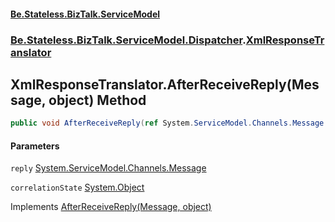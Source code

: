 #### [Be.Stateless.BizTalk.ServiceModel](README.md 'README')
### [Be.Stateless.BizTalk.ServiceModel.Dispatcher](Be.Stateless.BizTalk.ServiceModel.Dispatcher.md 'Be.Stateless.BizTalk.ServiceModel.Dispatcher').[XmlResponseTranslator](XmlResponseTranslator.md 'Be.Stateless.BizTalk.ServiceModel.Dispatcher.XmlResponseTranslator')

## XmlResponseTranslator.AfterReceiveReply(Message, object) Method

```csharp
public void AfterReceiveReply(ref System.ServiceModel.Channels.Message reply, object correlationState);
```
#### Parameters

<a name='Be.Stateless.BizTalk.ServiceModel.Dispatcher.XmlResponseTranslator.AfterReceiveReply(System.ServiceModel.Channels.Message,object).reply'></a>

`reply` [System.ServiceModel.Channels.Message](https://docs.microsoft.com/en-us/dotnet/api/System.ServiceModel.Channels.Message 'System.ServiceModel.Channels.Message')

<a name='Be.Stateless.BizTalk.ServiceModel.Dispatcher.XmlResponseTranslator.AfterReceiveReply(System.ServiceModel.Channels.Message,object).correlationState'></a>

`correlationState` [System.Object](https://docs.microsoft.com/en-us/dotnet/api/System.Object 'System.Object')

Implements [AfterReceiveReply(Message, object)](https://docs.microsoft.com/en-us/dotnet/api/System.ServiceModel.Dispatcher.IClientMessageInspector.AfterReceiveReply#System_ServiceModel_Dispatcher_IClientMessageInspector_AfterReceiveReply_System_ServiceModel_Channels_Message@,System_Object_ 'System.ServiceModel.Dispatcher.IClientMessageInspector.AfterReceiveReply(System.ServiceModel.Channels.Message@,System.Object)')